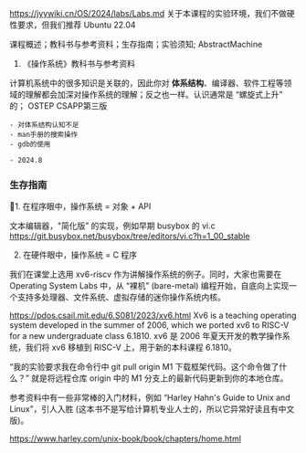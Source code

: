 
https://jyywiki.cn/OS/2024/labs/Labs.md
关于本课程的实验环境，我们不做硬性要求，但我们推荐 Ubuntu 22.04

课程概述；教科书与参考资料；生存指南；实验须知; AbstractMachine


1. 《操作系统》教科书与参考资料

计算机系统中的很多知识是关联的，因此你对
**体系结构**、编译器、软件工程等领域的理解都会加深对操作系统的理解；反之也一样。认识通常是 “螺旋式上升” 的；
OSTEP
CSAPP第三版

```
- 对体系结构认知不足 
- man手册的搜索操作 
- gdb的使用  

- 2024.8 
```

### 生存指南 
🔑1. 在程序眼中，操作系统 = 对象 + API

文本编辑器，"简化版” 的实现，例如早期 busybox 的 vi.c
https://git.busybox.net/busybox/tree/editors/vi.c?h=1_00_stable

2. 在硬件眼中，操作系统 = C 程序

我们在课堂上选用 xv6-riscv 作为讲解操作系统的例子。同时，大家也需要在 Operating System Labs 中，从 “裸机” (bare-metal) 编程开始，自底向上实现一个支持多处理器、文件系统、虚拟存储的迷你操作系统内核。

https://pdos.csail.mit.edu/6.S081/2023/xv6.html
Xv6 is a teaching operating system developed in the summer of 2006, which we ported xv6 to RISC-V for a new undergraduate class 6.1810.
xv6 是 2006 年夏天开发的教学操作系统，我们将 xv6 移植到 RISC-V 上，用于新的本科课程 6.1810。

“我的实验要求我在命令行中 git pull origin M1 下载框架代码。这个命令做了什么？”
 就是将远程仓库 origin 中的 M1 分支上的最新代码更新到你的本地仓库。


参考资料中有一些非常棒的入门材料，例如 “Harley Hahn's Guide to Unix and Linux”，引人入胜 (这本书不是写给计算机专业人士的，所以它异常好读且有中文版)。

https://www.harley.com/unix-book/book/chapters/home.html

